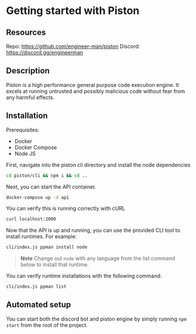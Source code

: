 # Getting started with Piston

## Resources

Repo: https://github.com/engineer-man/piston
Discord: https://discord.gg/engineerman

## Description

Piston is a high performance general purpose code execution engine. It excels at running untrusted and possibly malicious code without fear from any harmful effects.

## Installation

Prerequisites:

- Docker
- Docker Compose
- Node JS

First, navigate into the piston cli directory and install the node dependencies

```sh
cd piston/cli && npm i && cd ..
```

Next, you can start the API container.

```sh
docker-compose up -d api
```

You can verify this is running correctly with cURL

```sh
curl localhost:2000
```

Now that the API is up and running, you can use the provided CLI tool to install runtimes. For example:

```sh
cli/index.js ppman install node
```
> **Note** Change out `node` with any language from the list command below to install that runtime.

You can verify runtime installations with the following command:

```sh
cli/index.js ppman list
```

## Automated setup

You can start both the discord bot and piston engine by simply running `npm start` from the root of the project.